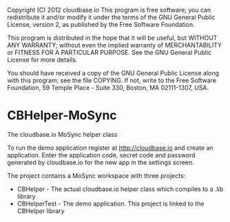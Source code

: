 Copyright (C) 2012 cloudbase.io
This program is free software; you can redistribute it and/or modify it under
the terms of the GNU General Public License, version 2, as published by
the Free Software Foundation.
 
This program is distributed in the hope that it will be useful,
but WITHOUT ANY WARRANTY; without even the implied warranty of MERCHANTABILITY
or FITNESS FOR A PARTICULAR PURPOSE.  See the GNU General Public License
for more details.
 
You should have received a copy of the GNU General Public License
along with this program; see the file COPYING.  If not, write to the Free
Software Foundation, 59 Temple Place - Suite 330, Boston, MA
02111-1307, USA.

CBHelper-MoSync
============

The cloudbase.io MoSync helper class

To run the demo application register at http://cloudbase.io and create an application. Enter the
application code, secret code and password generated by cloudbase.io for the new app in the settings screen.

The project contains a MoSync workspace with three projects:
- CBHelper - The actual cloudbase.io helper class which compiles to a .lib library
- CBHelperTest - The demo application. This project is linked to the CBHelper library